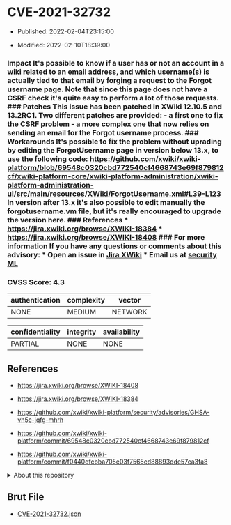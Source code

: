 # CVE-2021-32732

- Published: 2022-02-04T23:15:00

- Modified: 2022-02-10T18:39:00

### Impact It's possible to know if a user has or not an account in a wiki related to an email address, and which username(s) is actually tied to that email by forging a request to the Forgot username page. Note that since this page does not have a CSRF check it's quite easy to perform a lot of those requests. ### Patches This issue has been patched in XWiki 12.10.5 and 13.2RC1. Two different patches are provided: - a first one to fix the CSRF problem - a more complex one that now relies on sending an email for the Forgot username process. ### Workarounds It's possible to fix the problem without uprading by editing the ForgotUsername page in version below 13.x, to use the following code: https://github.com/xwiki/xwiki-platform/blob/69548c0320cbd772540cf4668743e69f879812cf/xwiki-platform-core/xwiki-platform-administration/xwiki-platform-administration-ui/src/main/resources/XWiki/ForgotUsername.xml#L39-L123 In version after 13.x it's also possible to edit manually the forgotusername.vm file, but it's really encouraged to upgrade the version here. ### References * https://jira.xwiki.org/browse/XWIKI-18384 * https://jira.xwiki.org/browse/XWIKI-18408 ### For more information If you have any questions or comments about this advisory: * Open an issue in [Jira XWiki](https://jira.xwiki.org) * Email us at [security ML](mailto:security@xwiki.org)

### CVSS Score: **4.3**

| authentication | complexity | vector |
| --- | --- | --- |
| NONE | MEDIUM | NETWORK |

| confidentiality | integrity | availability |
| --- | --- | --- |
| PARTIAL | NONE | NONE |

## References

* https://jira.xwiki.org/browse/XWIKI-18408

* https://jira.xwiki.org/browse/XWIKI-18384

* https://github.com/xwiki/xwiki-platform/security/advisories/GHSA-vh5c-jqfg-mhrh

* https://github.com/xwiki/xwiki-platform/commit/69548c0320cbd772540cf4668743e69f879812cf

* https://github.com/xwiki/xwiki-platform/commit/f0440dfcbba705e03f7565cd88893dde57ca3fa8

<details>
<summary>About this repository</summary> 

  This repository is part of the project [Live Hack CVE](https://github.com/Live-Hack-CVE). Main website can be found [www.live-hack.org](https://www.live-hack.org) 
  
  Made by [Sn0wAlice](https://github.com/Sn0wAlice) for the people that care about security and need to have a feed of the latest CVEs. Hope you enjoy it, don't forget to star the repo and follow me on [Twitter](https://twitter.com/Sn0wAlice) and [Github](https://github.com/Sn0wAlice). And that is my [personnal website](https://www.alice-snow.me/)

  - [Home Page](https://github.com/Live-Hack-CVE)
  - [Framework](https://github.com/Live-Hack-CVE/cve-framework)
  - [CVE database](https://github.com/Live-Hack-CVE/full_database)
  - [Changelog](https://github.com/Live-Hack-CVE/Changelog)
</details>

## Brut File

* [CVE-2021-32732.json](https://raw.githubusercontent.com/Live-Hack-CVE/full_database/main/cves/2021/CVE-2021-32732.json)

